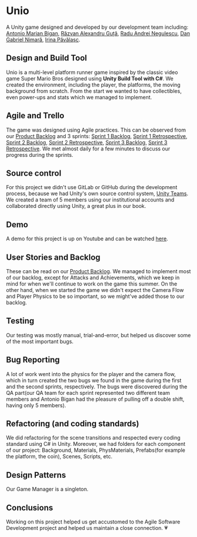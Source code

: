 # Unio

A Unity game designed and developed by our development team including: [Antonio Marian Bigan](https://github.com/antonio-b21), [Răzvan Alexandru Guță](https://github.com/razvanguta), [Radu Andrei Negulescu](), [Dan Gabriel Nimară](https://github.com/DanNimara), [Irina Păvălașc](https://github.com/IrinaPavalasc).

## Design and Build Tool

Unio is a multi-level platform runner game inspired by the classic video game Super Mario Bros designed using **Unity Build Tool with C#**. We created the environment, including the player, the platforms, the moving background from scratch. From the start we wanted to have collectibles, even power-ups and stats which we managed to implement.

## Agile and Trello

The game was designed using Agile practices. This can be observed from our [Product Backlog](https://trello.com/b/JcPfyhNr/product-backlog) and 3 sprints: [Sprint 1 Backlog](https://trello.com/b/TVndXXiq/sprint-1-backlog), [Sprint 1 Retrospective](https://trello.com/b/uGwjcCxv/sprint-1-retrospective), [Sprint 2 Backlog](https://trello.com/b/CnyIonQD/sprint-2-backlog), [Sprint 2 Retrospective](https://trello.com/b/AGhu4f3l/sprint-2-retrospective), [Sprint 3 Backlog](https://trello.com/b/fq0A8OOa/sprint-3-backlog), [Sprint 3 Retrospective](https://trello.com/b/eaW1u2Nm/sprint-3-retrospective). We met almost daily for a few minutes to discuss our progress during the sprints.

## Source control

For this project we didn't use GitLab or GitHub during the development process, because we had Unity's own source control system, [Unity Teams](https://unity.com/products/unity-teams). We created a team of 5 members using our institutional accounts and collaborated directly using Unity, a great plus in our book.

## Demo

A demo for this project is up on Youtube and can be watched [here](https://www.youtube.com/watch?v=arBl6MC1NsI).

## User Stories and Backlog

These can be read on our [Product Backlog](https://trello.com/b/JcPfyhNr/product-backlog). We managed to implement most of our backlog, except for Attacks and Achievements, which we keep in mind for when we'll continue to work on the game this summer. On the other hand, when we started the game we didn't expect the Camera Flow and Player Physics to be so important, so we might've added those to our backlog.


## Testing

Our testing was mostly manual, trial-and-error, but helped us discover some of the most important bugs.

## Bug Reporting

A lot of work went into the physics for the player and the camera flow, which in turn created the two bugs we found in the game during the first and the second sprints, respectively. The bugs were discovered during the QA part(our QA team for each sprint represented two different team members and Antonio Bigan had the pleasure of pulling off a double shift, having only 5 members).

## Refactoring (and coding standards)

We did refactoring for the scene transitions and respected every coding standard using C# in Unity. Moreover, we had folders for each component of our project: Background, Materials, PhysMaterials, Prefabs(for example the platform, the coin), Scenes, Scripts, etc.

## Design Patterns

Our Game Manager is a singleton.

## Conclusions

Working on this project helped us get accustomed to the Agile Software Development project and helped us maintain a close connection. :heartpulse:
